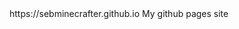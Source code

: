<head>
<meta http-equiv='refresh' content='0; URL='index.html'>
</head>
https://sebminecrafter.github.io
My github pages site
